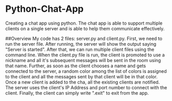 # Python-Chat-App
Creating a chat app using python. The chat app is able to support multiple clients on a single server and is able to help them communicate effectively. 

##Overview
My code has 2 files: server.py and client.py. First, we need to run the server file. After running, the server will show the output saying "Server is started". After that, we can run multiple client files using the command line. When the client.py file is run, the client is promoted to use a nickname and all it's subsequent messages will be sent in the room using that name. Further, as soon as the client chooses a name and gets connected to the server, a random color among the list of colors is assigned to the client and all the messages sent by that client will be in that color. Once a new client is  added to the cha, all the existing clients are notified. The server uses the client's IP Address and port number to connect with the client. Finally, the client can simply write ".exit" to exit from the app.
